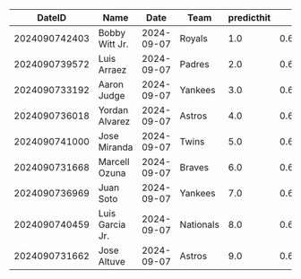 DateID         |  Name             |  Date        |  Team       |  predicthit  |  predicthitproba     |  hitbool  |  Last7DaysAVG  |  Last15DaysAVG  |  Last30DaysAVG
---------------|-------------------|--------------|-------------|--------------|----------------------|-----------|----------------|-----------------|---------------
2024090742403  |  Bobby Witt Jr.   |  2024-09-07  |  Royals     |  1.0         |  0.6652313230817477  |  False    |  0.227         |  0.224          |  0.28
2024090739572  |  Luis Arraez      |  2024-09-07  |  Padres     |  2.0         |  0.6466961997105901  |  False    |  0.375         |  0.377          |  0.345
2024090733192  |  Aaron Judge      |  2024-09-07  |  Yankees    |  3.0         |  0.6266340033420416  |  False    |  0.167         |  0.213          |  0.316
2024090736018  |  Yordan Alvarez   |  2024-09-07  |  Astros     |  4.0         |  0.6237412301837935  |  False    |  0.273         |  0.357          |  0.36
2024090741000  |  Jose Miranda     |  2024-09-07  |  Twins      |  5.0         |  0.6184817830388569  |  False    |  0.308         |  0.256          |  0.241
2024090731668  |  Marcell Ozuna    |  2024-09-07  |  Braves     |  6.0         |  0.6155257818602241  |  False    |  0.304         |  0.315          |  0.355
2024090736969  |  Juan Soto        |  2024-09-07  |  Yankees    |  7.0         |  0.6140836335048729  |  False    |  0.333         |  0.255          |  0.247
2024090740459  |  Luis Garcia Jr.  |  2024-09-07  |  Nationals  |  8.0         |  0.6094164575734478  |  False    |  0.231         |  0.207          |  0.299
2024090731662  |  Jose Altuve      |  2024-09-07  |  Astros     |  9.0         |  0.6087403799899673  |  False    |  0.286         |  0.3            |  0.275
